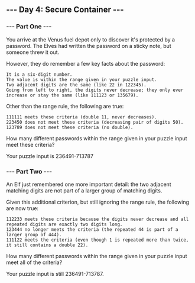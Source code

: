 ## --- Day 4: Secure Container ---

### --- Part One ---
You arrive at the Venus fuel depot only to discover it's protected by a
password. The Elves had written the password on a sticky note, but someone
threw it out.

However, they do remember a few key facts about the password:

    It is a six-digit number.
    The value is within the range given in your puzzle input.
    Two adjacent digits are the same (like 22 in 122345).
    Going from left to right, the digits never decrease; they only ever increase or stay the same (like 111123 or 135679).

Other than the range rule, the following are true:

    111111 meets these criteria (double 11, never decreases).
    223450 does not meet these criteria (decreasing pair of digits 50).
    123789 does not meet these criteria (no double).

How many different passwords within the range given in your puzzle input meet
these criteria?

Your puzzle input is 236491-713787

### --- Part Two ---

An Elf just remembered one more important detail: the two adjacent matching
digits are not part of a larger group of matching digits.

Given this additional criterion, but still ignoring the range rule, the
following are now true:

    112233 meets these criteria because the digits never decrease and all repeated digits are exactly two digits long.
    123444 no longer meets the criteria (the repeated 44 is part of a larger group of 444).
    111122 meets the criteria (even though 1 is repeated more than twice, it still contains a double 22).

How many different passwords within the range given in your puzzle input meet
all of the criteria?

Your puzzle input is still 236491-713787.
